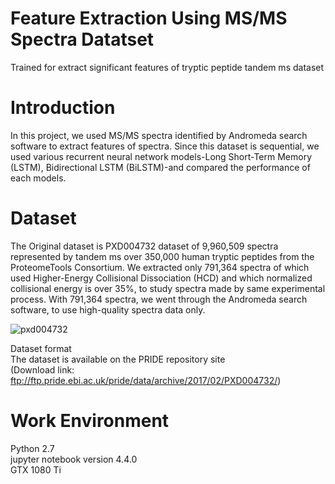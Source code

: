# Feature Extraction Using MS/MS Spectra Datatset
Trained for extract significant features of tryptic peptide tandem ms dataset 
  # Introduction
  In this project, we used MS/MS spectra identified by Andromeda search software to extract features of spectra. Since this dataset is sequential, we used various recurrent neural network models-Long Short-Term Memory (LSTM), Bidirectional LSTM (BiLSTM)-and compared the performance of each models.
  
  # Dataset
  The Original dataset is PXD004732 dataset of 9,960,509 spectra represented by tandem ms over 350,000 human tryptic peptides from the ProteomeTools Consortium. We extracted only 791,364 spectra of which used Higher-Energy Collisional Dissociation (HCD) and which normalized collisional energy is over 35%, to study spectra made by same experimental process.
  With 791,364 spectra, we went through the Andromeda search software, to use high-quality spectra data only. 
  
![pxd004732](https://user-images.githubusercontent.com/52642328/60783392-6cd2fe00-a185-11e9-9f8b-2819d5c78619.PNG)

  Dataset format <br>
  The dataset is available on the PRIDE repository site <br>
  (Download link: ftp://ftp.pride.ebi.ac.uk/pride/data/archive/2017/02/PXD004732/)

  # Work Environment
  Python 2.7 <br>
  jupyter notebook version 4.4.0 <br>
  GTX 1080 Ti
  
  

